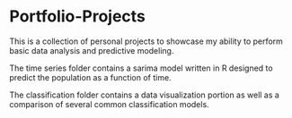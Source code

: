 # Portfolio-Projects
This is a collection of personal projects to showcase my ability to perform basic data analysis and predictive modeling.

The time series folder contains a sarima model written in R designed to predict the population as a function of time.

The classification folder contains a data visualization portion as well as a comparison of several common classification models.

